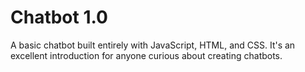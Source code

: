 # Chatbot 1.0

A basic chatbot built entirely with JavaScript, HTML, and CSS. It's an excellent introduction for anyone curious about creating chatbots.